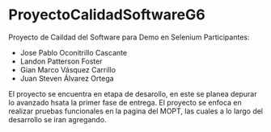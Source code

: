 # ProyectoCalidadSoftwareG6
Proyecto de Caildad del Software para Demo en Selenium
Participantes:
- Jose Pablo Oconitrillo Cascante
- Landon Patterson Foster
- Gian Marco Vásquez Carrillo 
- Juan Steven Álvarez Ortega 

El proyecto se encuentra en etapa de desarollo, en este se planea depurar lo avanzado hsata la primer fase de entrega.
El proyecto se enfoca en realizar pruebas funcionales en la pagina del MOPT, las cuales a lo largo del desarrollo se iran agregando.
